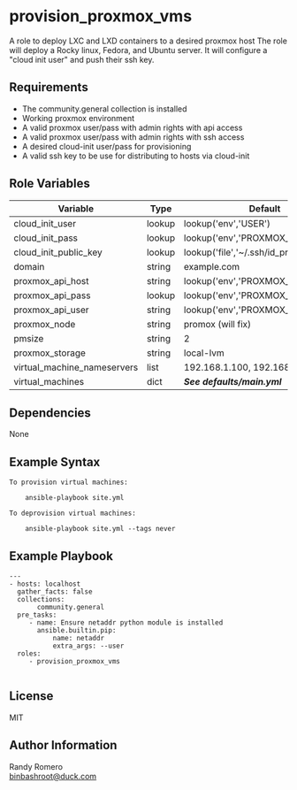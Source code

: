 provision_proxmox_vms
=========

A role to deploy LXC and LXD containers to a desired proxmox host
The role will deploy a Rocky linux, Fedora, and Ubuntu server.  It will 
configure a "cloud init user" and push their ssh key.

Requirements
------------

- The community.general collection is installed
- Working proxmox environment
- A valid proxmox user/pass with admin rights with api access
- A valid proxmox user/pass with admin rights with ssh access
- A desired cloud-init user/pass for provisioning
- A valid ssh key to be use for distributing to hosts via cloud-init

Role Variables
--------------
| Variable | Type | Default |
---|---|--- 
| cloud_init_user | lookup | lookup('env','USER') | 
| cloud_init_pass | lookup | lookup('env','PROXMOX_PASSWORD') |
| cloud_init_public_key | lookup | lookup('file','~/.ssh/id_proxmox.pub') |
| domain | string | example.com |
| proxmox_api_host | string | lookup('env','PROXMOX_HOST') |
| proxmox_api_pass | lookup | lookup('env','PROXMOX_PASSWORD') |
| proxmox_api_user | string | lookup('env','PROXMOX_USER') | 
| proxmox_node | string | promox  (will fix) |
| pmsize | string | 2 |
| proxmox_storage| string | local-lvm |
| virtual_machine_nameservers | list | 192.168.1.100, 192.168.1.200 | 
| virtual_machines | dict | ***See defaults/main.yml*** |


Dependencies
------------

None

Example Syntax 
----------------

```
To provision virtual machines:

    ansible-playbook site.yml

To deprovision virtual machines:

    ansible-playbook site.yml --tags never 

```

Example Playbook 
----------------

```
---
- hosts: localhost
  gather_facts: false
  collections:
       community.general
  pre_tasks:
     - name: Ensure netaddr python module is installed
       ansible.builtin.pip:
           name: netaddr
           extra_args: --user 
  roles:
     - provision_proxmox_vms


```

License
-------

MIT

Author Information
------------------

Randy Romero  
binbashroot@duck.com


